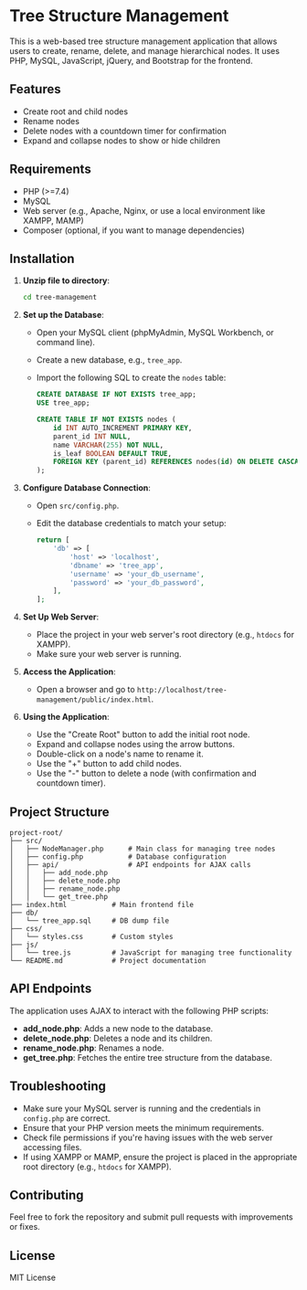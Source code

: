 
# Tree Structure Management

This is a web-based tree structure management application that allows users to create, rename, delete, and manage hierarchical nodes. It uses PHP, MySQL, JavaScript, jQuery, and Bootstrap for the frontend.

## Features

- Create root and child nodes
- Rename nodes
- Delete nodes with a countdown timer for confirmation
- Expand and collapse nodes to show or hide children

## Requirements

- PHP (>=7.4)
- MySQL
- Web server (e.g., Apache, Nginx, or use a local environment like XAMPP, MAMP)
- Composer (optional, if you want to manage dependencies)

## Installation

1. **Unzip file to directory**:
   ```bash
   cd tree-management
   ```

2. **Set up the Database**:

   - Open your MySQL client (phpMyAdmin, MySQL Workbench, or command line).
   - Create a new database, e.g., `tree_app`.
   - Import the following SQL to create the `nodes` table:

     ```sql
     CREATE DATABASE IF NOT EXISTS tree_app;
     USE tree_app;

     CREATE TABLE IF NOT EXISTS nodes (
         id INT AUTO_INCREMENT PRIMARY KEY,
         parent_id INT NULL,
         name VARCHAR(255) NOT NULL,
         is_leaf BOOLEAN DEFAULT TRUE,
         FOREIGN KEY (parent_id) REFERENCES nodes(id) ON DELETE CASCADE
     );
     ```

3. **Configure Database Connection**:

   - Open `src/config.php`.
   - Edit the database credentials to match your setup:

     ```php
     return [
         'db' => [
             'host' => 'localhost',
             'dbname' => 'tree_app',
             'username' => 'your_db_username',
             'password' => 'your_db_password',
         ],
     ];
     ```

4. **Set Up Web Server**:

   - Place the project in your web server's root directory (e.g., `htdocs` for XAMPP).
   - Make sure your web server is running.

5. **Access the Application**:

   - Open a browser and go to `http://localhost/tree-management/public/index.html`.

6. **Using the Application**:

   - Use the "Create Root" button to add the initial root node.
   - Expand and collapse nodes using the arrow buttons.
   - Double-click on a node's name to rename it.
   - Use the "+" button to add child nodes.
   - Use the "-" button to delete a node (with confirmation and countdown timer).

## Project Structure

```
project-root/
├── src/
│   ├── NodeManager.php      # Main class for managing tree nodes
│   ├── config.php           # Database configuration
│   ├── api/                 # API endpoints for AJAX calls
│   │   ├── add_node.php
│   │   ├── delete_node.php
│   │   ├── rename_node.php
│   │   └── get_tree.php
├── index.html           # Main frontend file
├── db/
│   └── tree_app.sql     # DB dump file
├── css/
│   └── styles.css       # Custom styles
├── js/
│   └── tree.js          # JavaScript for managing tree functionality
└── README.md            # Project documentation
```

## API Endpoints

The application uses AJAX to interact with the following PHP scripts:

- **add_node.php**: Adds a new node to the database.
- **delete_node.php**: Deletes a node and its children.
- **rename_node.php**: Renames a node.
- **get_tree.php**: Fetches the entire tree structure from the database.

## Troubleshooting

- Make sure your MySQL server is running and the credentials in `config.php` are correct.
- Ensure that your PHP version meets the minimum requirements.
- Check file permissions if you're having issues with the web server accessing files.
- If using XAMPP or MAMP, ensure the project is placed in the appropriate root directory (e.g., `htdocs` for XAMPP).

## Contributing

Feel free to fork the repository and submit pull requests with improvements or fixes.

## License

MIT License

